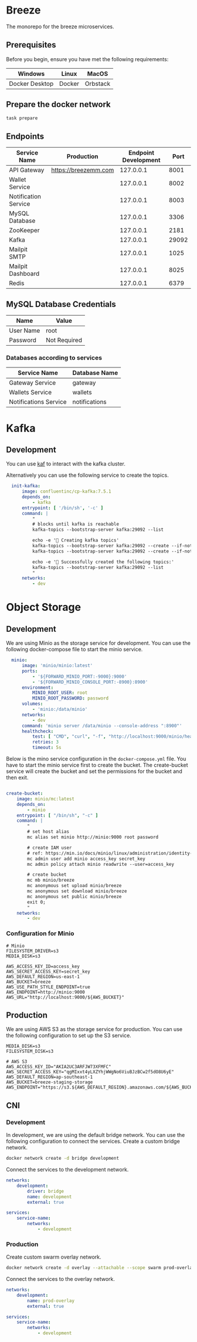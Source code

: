 # Breeze

The monorepo for the breeze microservices.

## Prerequisites

Before you begin, ensure you have met the following requirements:

| Windows        | Linux  | MacOS    |
|----------------|--------|----------|
| Docker Desktop | Docker | Orbstack |

## Prepare the docker network

```bash
task prepare
```

## Endpoints

| Service Name         | Production           | Endpoint Development | Port  |
|----------------------|----------------------|----------------------|-------|
| API Gateway          | https://breezemm.com | 127.0.0.1            | 8001  |
| Wallet Service       |                      | 127.0.0.1            | 8002  |
| Notification Service |                      | 127.0.0.1            | 8003  |
| MySQL Database       |                      | 127.0.0.1            | 3306  |
| ZooKeeper            |                      | 127.0.0.1            | 2181  |
| Kafka                |                      | 127.0.0.1            | 29092 |
| Mailpit SMTP         |                      | 127.0.0.1            | 1025  |
| Mailpit Dashboard    |                      | 127.0.0.1            | 8025  |
| Redis                |                      | 127.0.0.1            | 6379  |

## MySQL Database Credentials

| Name      | Value        |
|-----------|--------------|
| User Name | root         |
| Password  | Not Required |

### Databases according to services

| Service Name          | Database Name |
|-----------------------|---------------|
| Gateway Service       | gateway       |
| Wallets Service       | wallets       |
| Notifications Service | notifications |

# Kafka

## Development

You can use [kaf](https://github.com/birdayz/kaf) to interact with the kafka cluster.

Alternatively you can use the following service to create the topics.

```yaml
  init-kafka:
      image: confluentinc/cp-kafka:7.5.1
      depends_on:
          - kafka
      entrypoint: [ '/bin/sh', '-c' ]
      command: |
          "
          # blocks until kafka is reachable
          kafka-topics --bootstrap-server kafka:29092 --list

          echo -e '🙌 Creating kafka topics'
          kafka-topics --bootstrap-server kafka:29092 --create --if-not-exists --topic wallets --replication-factor 1 --partitions 3
          kafka-topics --bootstrap-server kafka:29092 --create --if-not-exists --topic notifications --replication-factor 1 --partitions 3

          echo -e '🐙 Successfully created the following topics:'
          kafka-topics --bootstrap-server kafka:29092 --list
          "
      networks:
          - dev
```

# Object Storage

## Development

We are using Minio as the storage service for development. You can use the following docker-compose file to start the
minio service.

```yaml
  minio:
      image: 'minio/minio:latest'
      ports:
          - '${FORWARD_MINIO_PORT:-9000}:9000'
          - '${FORWARD_MINIO_CONSOLE_PORT:-8900}:8900'
      environment:
          MINIO_ROOT_USER: root
          MINIO_ROOT_PASSWORD: password
      volumes:
          - 'minio:/data/minio'
      networks:
          - dev
      command: 'minio server /data/minio --console-address ":8900"'
      healthcheck:
          test: [ "CMD", "curl", "-f", "http://localhost:9000/minio/health/live" ]
          retries: 3
          timeout: 5s
```

Below is the mino service configuration in the `docker-compose.yml` file.
You have to start the minio service first to create the bucket. The create-bucket service will create the bucket and set
the permissions for the bucket and then exit.

```yaml

create-bucket:
    image: minio/mc:latest
    depends_on:
        - minio
    entrypoint: [ "/bin/sh", "-c" ]
    command: |
        "
        # set host alias
        mc alias set minio http://minio:9000 root password

        # create IAM user
        # ref: https://min.io/docs/minio/linux/administration/identity-access-management/minio-user-management.html#id5
        mc admin user add minio access_key secret_key
        mc admin policy attach minio readwrite --user=access_key

        # create bucket
        mc mb minio/breeze
        mc anonymous set upload minio/breeze
        mc anonymous set download minio/breeze
        mc anonymous set public minio/breeze
        exit 0;
        "
    networks:
        - dev
```

### Configuration for Minio

```dotenv
# Minio
FILESYSTEM_DRIVER=s3
MEDIA_DISK=s3

AWS_ACCESS_KEY_ID=access_key
AWS_SECRET_ACCESS_KEY=secret_key
AWS_DEFAULT_REGION=us-east-1
AWS_BUCKET=breeze
AWS_USE_PATH_STYLE_ENDPOINT=true
AWS_ENDPOINT=http://minio:9000
AWS_URL="http://localhost:9000/${AWS_BUCKET}"
```

## Production

We are using AWS S3 as the storage service for production. You can use the following configuration to set up the S3
service.

```dotenv
MEDIA_DISK=s3
FILESYSTEM_DISK=s3

# AWS S3
AWS_ACCESS_KEY_ID="AKIA2UC3ARFJW73XFMFC"
AWS_SECRET_ACCESS_KEY="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"
AWS_DEFAULT_REGION=ap-southeast-1
AWS_BUCKET=breeze-staging-storage
AWS_ENDPOINT="https://s3.${AWS_DEFAULT_REGION}.amazonaws.com/${AWS_BUCKET}"
```

## CNI

### Development

In development, we are using the default bridge network. You can use the following configuration to connect the
services.
Create a custom bridge network.

```bash
docker network create -d bridge development
```

Connect the services to the development network.

```yaml
networks:
    development:
        driver: bridge
        name: development
        external: true

services:
    service-name:
        networks:
            - development
```

### Production

Create custom swarm overlay network.

```bash
docker network create -d overlay --attachable --scope swarm prod-overlay
```

Connect the services to the overlay network.

```yaml
networks:
    development:
        name: prod-overlay
        external: true

services:
    service-name:
        networks:
            - development
```

